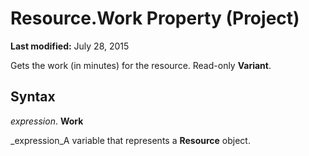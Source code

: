 
# Resource.Work Property (Project)

 **Last modified:** July 28, 2015

Gets the work (in minutes) for the resource. Read-only  **Variant**.

## Syntax

 _expression_. **Work**

 _expression_A variable that represents a  **Resource** object.

